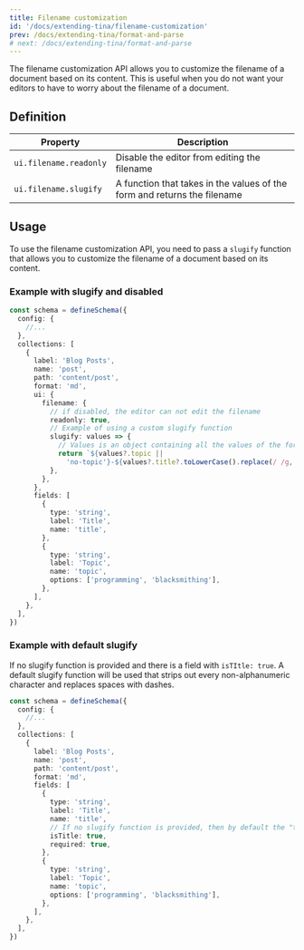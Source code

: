```yaml
---
title: Filename customization
id: '/docs/extending-tina/filename-customization'
prev: /docs/extending-tina/format-and-parse
# next: /docs/extending-tina/format-and-parse
---
```


The filename customization API allows you to customize the filename of a document based on its content. This is useful when you do not want your editors to have to worry about the filename of a document.

## Definition

| Property               | Description                                                              |
| ---------------------- | ------------------------------------------------------------------------ |
| `ui.filename.readonly` | Disable the editor from editing the filename                             |
| `ui.filename.slugify`  | A function that takes in the values of the form and returns the filename |

## Usage

To use the filename customization API, you need to pass a `slugify` function that allows you to customize the filename of a document based on its content.

### Example with slugify and disabled

```ts
const schema = defineSchema({
  config: {
    //...
  },
  collections: [
    {
      label: 'Blog Posts',
      name: 'post',
      path: 'content/post',
      format: 'md',
      ui: {
        filename: {
          // if disabled, the editor can not edit the filename
          readonly: true,
          // Example of using a custom slugify function
          slugify: values => {
            // Values is an object containing all the values of the form. In this case it is {title?: string, topic?: string}
            return `${values?.topic ||
              'no-topic'}-${values?.title?.toLowerCase().replace(/ /g, '-')}`
          },
        },
      },
      fields: [
        {
          type: 'string',
          label: 'Title',
          name: 'title',
        },
        {
          type: 'string',
          label: 'Topic',
          name: 'topic',
          options: ['programming', 'blacksmithing'],
        },
      ],
    },
  ],
})
```

### Example with default slugify

If no slugify function is provided and there is a field with `isTItle: true`. A default slugify function will be used that strips out every non-alphanumeric character and replaces spaces with dashes.

```ts
const schema = defineSchema({
  config: {
    //...
  },
  collections: [
    {
      label: 'Blog Posts',
      name: 'post',
      path: 'content/post',
      format: 'md',
      fields: [
        {
          type: 'string',
          label: 'Title',
          name: 'title',
          // If no slugify function is provided, then by default the "title" field will be used to generate the filename
          isTitle: true,
          required: true,
        },
        {
          type: 'string',
          label: 'Topic',
          name: 'topic',
          options: ['programming', 'blacksmithing'],
        },
      ],
    },
  ],
})
```
